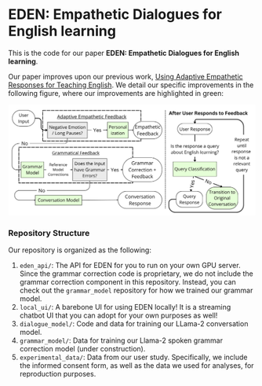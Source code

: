 # EDEN: Empathetic Dialogues for English learning

This is the code for our paper **EDEN: Empathetic Dialogues for English learning**.

Our paper improves upon our previous work, [Using Adaptive Empathetic Responses for Teaching English](https://arxiv.org/abs/2404.13764). We detail our specific improvements in the following figure, where our improvements are highlighted in green:

![Figure illustrating differences](figs/improvements.png)

### Repository Structure
Our repository is organized as the following:

1. `eden_api/`: The API for EDEN for you to run on your own GPU server. Since the grammar correction code is proprietary, we do not include the grammar correction component in this repository. Instead, you can check out the `grammar_model` repository for how we trained our grammar model.
2. `local_ui/`: A barebone UI for using EDEN locally! It is a streaming chatbot UI that you can adopt for your own purposes as well!
3. `dialogue_model/`: Code and data for training our LLama-2 conversation model.
4. `grammar_model/`: Data for training our Llama-2 spoken grammar correction model (under construction).
5. `experimental_data/`: Data from our user study. Specifically, we include the informed consent form, as well as the data we used for analyses, for reproduction purposes. 